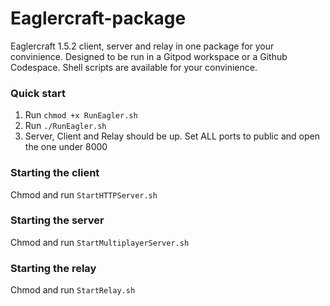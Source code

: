 # Eaglercraft-package
Eaglercraft 1.5.2 client, server and relay in one package for your convinience. Designed to be run in a Gitpod workspace or a Github Codespace.
Shell scripts are available for your convinience. 

### Quick start
1) Run `chmod +x RunEagler.sh`
2) Run `./RunEagler.sh`
3) Server, Client and Relay should be up. Set ALL ports to public and open the one under 8000

### Starting the client
Chmod and run `StartHTTPServer.sh`

### Starting the server
Chmod and run `StartMultiplayerServer.sh`

### Starting the relay
Chmod and run `StartRelay.sh`
